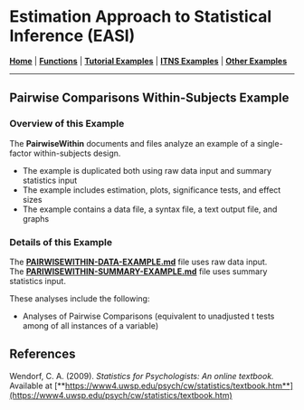 # Estimation Approach to Statistical Inference (EASI)

[**Home**](https://github.com/cwendorf/EASI/) | 
[**Functions**](https://github.com/cwendorf/EASI/tree/master/A-Functions) | 
[**Tutorial Examples**](https://github.com/cwendorf/EASI/tree/master/B-TutorialExamples) | 
[**ITNS Examples**](https://github.com/cwendorf/EASI/tree/master/C-ITNSExamples) | 
[**Other Examples**](https://github.com/cwendorf/EASI/tree/master/D-OtherExamples)

---

## Pairwise Comparisons Within-Subjects Example

### Overview of this Example

The **PairwiseWithin** documents and files analyze an example of a single-factor within-subjects design. 

- The example is duplicated both using raw data input and summary statistics input
- The example includes estimation, plots, significance tests, and effect sizes
- The example contains a data file, a syntax file, a text output file, and graphs

### Details of this Example
 
The [**PAIRWISEWITHIN-DATA-EXAMPLE.md**](./PAIRWISEWITHIN-DATA-EXAMPLE.md) file uses raw data input.  
The [**PARIWISEWITHIN-SUMMARY-EXAMPLE.md**](./PAIRWISEWITHIN-SUMMARY-EXAMPLE.md) file uses summary statistics input.

These analyses include the following:

- Analyses of Pairwise Comparisons (equivalent to unadjusted t tests among of all instances of a variable)

## References

Wendorf, C. A. (2009). _Statistics for Psychologists: An online textbook._ Available at [**https://www4.uwsp.edu/psych/cw/statistics/textbook.htm**](https://www4.uwsp.edu/psych/cw/statistics/textbook.htm)

